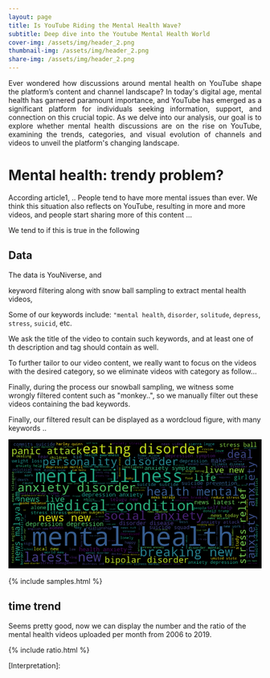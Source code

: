 ```yaml
---
layout: page
title: Is YouTube Riding the Mental Health Wave? 
subtitle: Deep dive into the Youtube Mental Health World 
cover-img: /assets/img/header_2.png
thumbnail-img: /assets/img/header_2.png
share-img: /assets/img/header_2.png
---
```


<div style="text-align: justify"> Ever wondered how discussions around mental health on YouTube shape the platform’s content and channel landscape? In today's digital age, mental health has garnered paramount importance, and YouTube has emerged as a significant platform for individuals seeking information, support, and connection on this crucial topic. As we delve into our analysis, our goal is to explore whether mental health discussions are on the rise on YouTube, examining the trends, categories, and visual evolution of channels and videos to unveil the platform's changing landscape. </div>


# Mental health: trendy problem?

According article1, .. People tend to have more mental issues than ever. We think this situation also reflects on YouTube, resulting in more and more videos, and people start sharing more of this content ...

We tend to if this is true in the following

## Data

The data is YouNiverse, and

keyword filtering along with snow ball sampling to extract mental health videos,

Some of our keywords include: `"mental health`, `disorder`, `solitude`, `depress`, `stress`, `suicid`, etc.

We ask the title of the video to contain such keywords, and at least one of th description and tag should contain as well.

To further tailor to our video content, we really want to focus on the videos with the desired category, so we eliminate videos with category as follow...

Finally, during the process our snowball sampling, we witness some wrongly filtered content such as "monkey..", so we manually filter out these videos containing the bad keywords.

Finally, our filtered result can be displayed as a wordcloud figure, with many keywords ..

<!-- <div style="text-align:center">
<img src="assets/img/wordcloud.png">
</div> -->

![wordcloud](assets/img/wordcloud.png)

{% include samples.html %}

## time trend

Seems pretty good, now we can display the number and the ratio of the mental health videos uploaded per month from 2006 to 2019. 

{% include ratio.html %}


[Interpretation]: 







